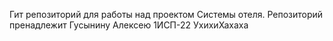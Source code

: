Гит репозиторий для работы над проектом Системы отеля.
Репозиторий пренадлежит Гусынину Алексею 1ИСП-22
УхихиХахаха
